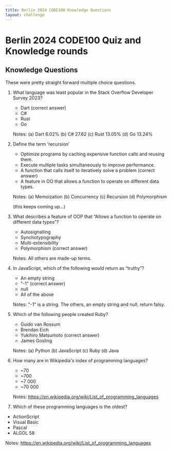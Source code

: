 ```yaml
---
title: Berlin 2024 CODE100 Knowledge Questions 
layout: challenge
---
```


# Berlin 2024 CODE100 Quiz and Knowledge rounds

## Knowledge Questions 

These were pretty straight forward multiple choice questions. 

1. What language was least popular in the Stack Overflow Developer Survey 2023?

    * Dart (correct answer)
    * C#
    * Rust
    * Go

    Notes: (a) Dart 6.02% (b) C# 27.62 (c) Rust 13.05% (d) Go 13.24%

1. Define the term ‘recursion’

    * Optimize programs by caching expensive function calls and reusing them.
    * Execute multiple tasks simultaneously to improve performance.
    * A function that calls itself to iteratively solve a problem (correct answer)
    * A feature in OO that allows a function to operate on different data types.

    Notes: (a) Memoization (b) Concurrency (c) Recursion (d) Polymorphism

    (this keeps coming up…)

1. What describes  a feature of OOP that  “Allows a function to operate on different data types”?

    * Autosignalling
    * Synchotypography
    * Multi-extensibility
    * Polymorphism (correct answer)

    Notes: All others are made-up terms.

1. In JavaScript, which of the following would  return as “truthy”?

    * An empty string
    * "-1" (correct answer)
    * null
    * All of the above

    Notes: "-1" is a string. The others, an empty string and null, return falsy.

1. Which of the following people created Ruby?

    * Guido van Rossum
    * Brendan Eich
    * Yukihiro Matsumoto (correct answer)
    * James Gosling

    Notes: (a) Python (b) JavaScript (c) Ruby (d) Java

1. How many are in Wikipedia's index of programming languages?

    * ~70
    * ~700
    * ~7 000
    * ~70 000

    Notes: https://en.wikipedia.org/wiki/List_of_programming_languages

1. Which of these programming languages is the oldest?

* ActionScript
* Visual Basic
* Pascal
* ALGOL 58

Notes: https://en.wikipedia.org/wiki/List_of_programming_languages